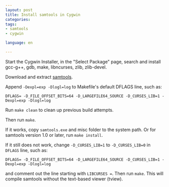 ```yaml
---
layout: post
title: Install samtools in Cygwin
categories: 
tags:
- samtools
- cygwin

language: en

---
```


Start the Cygwin Installer, in the "Select Package" page, search and install gcc-g++, gdb, make, libncurses, zlib, zlib-devel.

Download and extract [samtools](http://sourceforge.net/projects/samtools/).

Append `-Dexpl=exp -Dlogl=log` to Makefile's default DFLAGS line, such as:

    DFLAGS= -D_FILE_OFFSET_BITS=64 -D_LARGEFILE64_SOURCE -D_CURSES_LIB=1 -Dexpl=exp -Dlogl=log

Run `make clean` to clean up previous build attempts. 

Then run `make`.

If it works, copy `samtools.exe` and misc folder to the system path. Or for samtools version 1.0 or later, run `make install`.

If it still does not work, change `-D_CURSES_LIB=1` to `-D_CURSES_LIB=0` in `DFLAGS` line, such as:

    DFLAGS= -D_FILE_OFFSET_BITS=64 -D_LARGEFILE64_SOURCE -D_CURSES_LIB=1 -Dexpl=exp -Dlogl=log

and comment out the line starting with `LIBCURSES =`. Then run `make`. This will compile samtools without the text-based viewer (tview).


 

